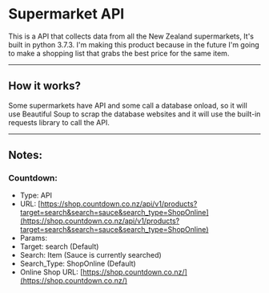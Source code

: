 # Supermarket API
This is a API that collects data from all the New Zealand supermarkets, It's built in python 3.7.3.
I'm making this product because in the future I'm going to make a shopping list that grabs the best price for the same item.

------

## How it works?
Some supermarkets have API and some call a database onload, so it will use Beautiful Soup to scrap the database websites and it will use the built-in requests library to call the API.

------

## Notes:
### Countdown:
* Type: API
* URL: [https://shop.countdown.co.nz/api/v1/products?target=search&search=sauce&search_type=ShopOnline](https://shop.countdown.co.nz/api/v1/products?target=search&search=sauce&search_type=ShopOnline)
 * Params:
 * Target: search (Default)
 * Search: Item (Sauce is currently searched)
 * Search_Type: ShopOnline (Default)
* Online Shop URL: [https://shop.countdown.co.nz/](https://shop.countdown.co.nz/)
